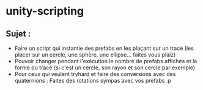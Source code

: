 # unity-scripting

## Sujet :

- Faire un script qui instantie des prefabs en les plaçant sur un tracé (les placer sur un cercle, une sphère, une ellipse... faites vous plaiz)
- Pouvoir changer pendant l'exécution le nombre de prefabs affichés et la forme du tracé (si c'est un cercle, son rayon et son cercle par exemple)
- Pour ceux qui veulent tryhard et faire des conversions avec des quaternions : Faites des rotations sympas avec vos prefabs :p
